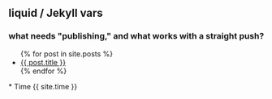 ## liquid / Jekyll vars 

### what needs "publishing," and what works with a straight push?
<ul>
  {% for post in site.posts %}
    <li>
      <a href=".{{ post.url }}">{{ post.title }}</a>
    </li>
  {% endfor %}
</ul>

<p>
* Time 
{{ site.time }}
</p>